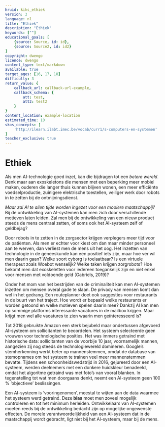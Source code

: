```yaml
---
hruid: kiks_ethiek
version: 3
language: nl
title: "Ethiek"
description: "Ethiek"
keywords: [""]
educational_goals: [
    {source: Source, id: id}, 
    {source: Source2, id: id2}
]
copyright: dwengo
licence: dwengo
content_type: text/markdown
available: true
target_ages: [16, 17, 18]
difficulty: 3
return_value: {
    callback_url: callback-url-example,
    callback_schema: {
        att: test,
        att2: test2
    }
}
content_location: example-location
estimated_time: 10
skos_concepts: [
    'http://ilearn.ilabt.imec.be/vocab/curr1/s-computers-en-systemen'
]
teacher_exclusive: true
---
```


# Ethiek
Als men AI-technologie goed inzet, kan die bijdragen tot een *betere wereld*. Denk maar aan exoskeletons die mensen met een beperking meer mobiel maken,
ouderen die langer thuis kunnen blijven wonen, een meer efficiënte voedselproductie, zuinigere elektrische toestellen, veiliger werk door robots in te zetten bij de
ontmijningsdienst.

*Maar zal AI te allen tijde worden ingezet voor een mooiere maatschappij?* Bij de ontwikkeling van AI-systemen kan men zich door verschillende motieven
laten leiden. Zal men bij de ontwikkeling van een nieuw product steeds de mens centraal zetten, of soms ook het AI-systeem zelf of geldbejag?

Door robots in te zetten in de zorgsector krijgen verplegers meer tijd voor de patiënten. Als men er echter voor kiest om dan maar minder personeel aan te werven, dan verliest men de mens uit het oog. Het inzetten van technologie in de geneeskunde kan een positief iets zijn, maar hoe ver wil men daarin gaan? Welke soort
cyborg is toelaatbaar? Is een virtuele therapeut zoals Woebot wenselijk? Welke taken krijgen zorgrobots? Hoe bekomt men dat exoskeletten voor iedereen toegankelijk zijn en niet enkel voor mensen met voldoende geld (Gabriels, 2019)?

Onder het mom van het bestrijden van de criminaliteit kan men AI-systemen inzetten om mensen overal gade te slaan. De privacy van mensen komt dan wel
in het gedrang. Een routeplanner doet ook suggesties voor restaurants in de buurt van het traject. Hoe wordt er bepaald welke restaurants er worden getoond en
welke motieven spelen daarin mee? Dankzij AI kan men op sommige platforms interessante vacatures in de mailbox krijgen. Maar krijgt men wel alle vacatures
te zien waarin men geïnteresseerd is?

Tot 2018 gebruikte Amazon een sterk bejubeld maar ondertussen afgevoerd AI-systeem om sollicitanten te beoordelen. Het systeem selecteerde geen vrouwen
voor technologische posities. Het was immers getraind met historische data: sollicitanten van de voorbije 10 jaar, voornamelijk mannen, aangezien zij nog steeds de
technologiewereld domineren. Google’s stemherkenning werkt beter op mannenstemmen, omdat de database van stemopnames om het systeem te trainen veel
meer mannenstemmen bevatte. Tijdens een schoonheidswedstrijd in 2016, gejureerd door een AI-systeem, werden deelnemers met een donkere huidskleur benadeeld, omdat het algoritme getraind was met foto’s van vooral blanken. In tegenstelling tot wat men doorgaans denkt, neemt een AI-systeem geen 100 % ‘objectieve’ beslissingen.

Een AI-systeem is ‘vooringenomen’, meestal te wijten aan de data waarmee het systeem werd getraind. Deze **bias** moet men zoveel mogelijk controleren en tot het
minimum herleiden. Ontwikkelaars van AI-systemen moeten reeds bij de ontwikkeling bedacht zijn op mogelijke ongewenste effecten. De morele verantwoordelijkheid van een AI-systeem dat in de maatschappij wordt gebracht, ligt niet bij het AI-systeem, maar bij de mens.
